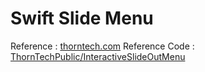 Swift Slide Menu
================
Reference : [thorntech.com][1]
Reference Code : [ThornTechPublic/InteractiveSlideOutMenu][2]







[1]: http://www.thorntech.com/2016/03/ios-tutorial-make-interactive-slide-menu-swift/
[2]: https://github.com/ThornTechPublic/InteractiveSlideOutMenu